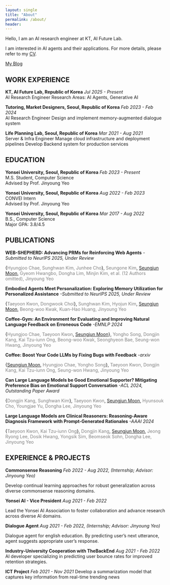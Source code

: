 ```yaml
---
layout: single
title: "About"
permalink: /about/
header:
---
```


Hello, I am an AI research engineer at KT, AI Future Lab.  

I am interested in AI agents and their applications.
For more details, please refer to my [CV](https://lune-blue.github.io//cv/cv.pdf).

[My Blog](https://lunartic.tistory.com/)

## WORK EXPERIENCE

**KT, AI Future Lab, Republic of Korea**  *Jul 2025 - Present*  
AI Research Engineer
Research Areas: AI Agents, Generative AI

**Tutoring, Market Designers, Seoul, Republic of Korea**  *Feb 2023 - Feb 2024*  
AI Research Engineer
Design and implement memory-augmented dialogue system

**Life Planning Lab, Seoul, Republic of Korea**  *Mar 2021 - Aug 2021*  
Server & Infra Engineer 
Manage cloud infrastructure and deployment pipelines 
Develop Backend system for production services

## EDUCATION

**Yonsei University, Seoul, Republic of Korea**  *Feb 2023 - Present*  
M.S. Student, Computer Science  
Advised by Prof. Jinyoung Yeo

**Yonsei University, Seoul, Republic of Korea**  *Aug 2022 - Feb 2023*  
CONVEI Intern  
Advised by Prof. Jinyoung Yeo

**Yonsei University, Seoul, Republic of Korea**  *Mar 2017 - Aug 2022*  
B.S., Computer Science  
Major GPA: 3.8/4.5  

## PUBLICATIONS

**WEB-SHEPHERD: Advancing PRMs for Reinforcing Web Agents** *-Submitted to NeurIPS 2025, Under Review*

{<span style="color: gray">Hyungjoo Chae, Sunghwan Kim, Junhee Cho</span>}, <span style="color: gray">Seungone Kim</span>, <u>Seungjun Moon</u>, <span style="color: gray"> Gyeom Hwangbo, Dongha Lim, Minjin Kim, et al. (12 Authors omitted), Jinyoung Yeo</span>

**Embodied Agents Meet Personalization: Exploring Memory Utilization for Personalized Assistance** *-Submitted to NeurIPS 2025, Under Review*

{<span style="color: gray">Taeyoon Kwon, Dongwook Choi</span>}, <span style="color: gray">Sunghwan Kim, Hyojun Kim</span>, <u>Seungjun Moon</u>, <span style="color: gray"> Beong-woo Kwak, Kuan-Hao Huang, Jinyoung Yeo</span>

**Coffee-Gym: An Environment for Evaluating and Improving Natural Language Feedback on Erroneous Code** *-EMNLP 2024*

{<span style="color: gray">Hyungjoo Chae, Taeyoon Kwon</span>, <u>Seungjun Moon</u>}, <span style="color: gray">Yongho Song, Dongjin Kang, Kai Tzu-iunn Ong, Beong-woo Kwak, Seonghyeon Bae, Seung-won Hwang, Jinyoung Yeo</span>

**Coffee: Boost Your Code LLMs by Fixing Bugs with Feedback** *-arxiv*

{<u>Seungjun Moon</u>, <span style="color: gray">Hyungjoo Chae, Yongho Song</span>}, <span style="color: gray">Taeyoon Kwon, Dongjin Kang, Kai Tzu-iunn Ong, Seung-won Hwang, Jinyoung Yeo</span>

**Can Large Language Models be Good Emotional Supporter? Mitigating Preference Bias on Emotional Support Conversation** *-ACL 2024, Outstanding Paper Award*

{<span style="color: gray">Dongjin Kang, Sunghwan Kim</span>}, <span style="color: gray">Taeyoon Kwon</span>, <u>Seungjun Moon</u>, <span style="color: gray">Hyunsouk Cho, Youngjae Yu, Dongha Lee, Jinyoung Yeo</span>

**Large Language Models are Clinical Reasoners: Reasoning-Aware Diagnosis Framework with Prompt-Generated Rationales** *-AAAI 2024*

{<span style="color: gray">Taeyoon Kwon, Kai Tzu-iunn Ong</span>}, <span style="color: gray">Dongjin Kang</span>, <u>Seungjun Moon</u>, <span style="color: gray">Jeong Ryong Lee, Dosik Hwang, Yongsik Sim, Beomseok Sohn, Dongha Lee, Jinyoung Yeo</span>

## EXPERIENCE & PROJECTS

**Commonsense Reasoning** *Feb 2022 - Aug 2022, (Internship; Advisor: Jinyoung Yeo)*

Develop continual learning approaches for robust generalization across diverse commonsense reasoning domains.

**Yonsei AI - Vice President** *Aug 2021 - Feb 2022*

Lead the Yonsei AI Association to foster collaboration and advance research
across diverse AI domains.

**Dialogue Agent** *Aug 2021 - Feb 2022, (Internship; Advisor: Jinyoung Yeo)*

Dialogue agent for english education. By predicting user’s next utterance, agent
suggests appropriate user’s response.

**Industry-University Cooperation with TheBackEnd** *Aug 2021 - Feb 2022*
AI developer specializing in predicting user bounce rates for improved retention strategies.

**ICT Project** *Feb 2021 - Nov 2021*
Develop a summarization model that captures key information from real-time trending news



